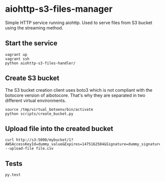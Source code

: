 # aiohttp-s3-files-manager

Simple HTTP service running aiohttp. Used to serve files from S3 bucket using
the streaming method.

## Start the service

```
vagrant up
vagrant ssh
python aiohttp-s3-files-handler/
```

## Create S3 bucket

The S3 bucket creation client uses boto3 which is not compliant with the
botocore version of aibotocore. That's why they are separated in two different
virtual environments.

```
source /tmp/virtual_botoenv/bin/activate
python scripts/create_bucket.py
```

## Upload file into the created bucket

```
curl http://s3:5000/mybucket/1?AWSAccessKeyId=dummy_value&Expires=1475162584&Signature=dummy_signature --upload-file file.csv
```

## Tests

```
py.test
```
